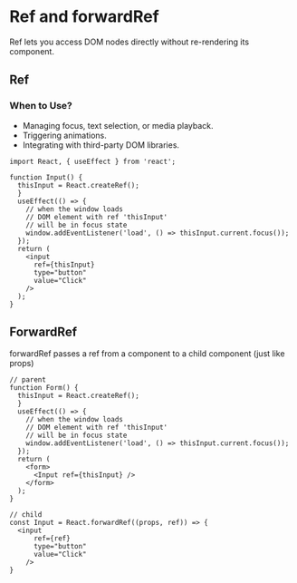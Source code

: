 # Ref and forwardRef
Ref lets you access DOM nodes directly without re-rendering its component.

## Ref
### When to Use?

- Managing focus, text selection, or media playback.
- Triggering animations.
- Integrating with third-party DOM libraries.

``` JS
import React, { useEffect } from 'react';

function Input() {
  thisInput = React.createRef();
  }
  useEffect(() => {
    // when the window loads
    // DOM element with ref 'thisInput'
    // will be in focus state
    window.addEventListener('load', () => thisInput.current.focus());
  });
  return (
    <input
      ref={thisInput}
      type="button"
      value="Click"
    />
  );
}
```

## ForwardRef
forwardRef passes a ref from a component to a child component (just like props)

``` JS
// parent
function Form() {
  thisInput = React.createRef();
  }
  useEffect(() => {
    // when the window loads
    // DOM element with ref 'thisInput'
    // will be in focus state
    window.addEventListener('load', () => thisInput.current.focus());
  });
  return (
    <form>
      <Input ref={thisInput} />
    </form>
  );
}

// child
const Input = React.forwardRef((props, ref)) => {
  <input
      ref={ref}
      type="button"
      value="Click"
    />
}
```
